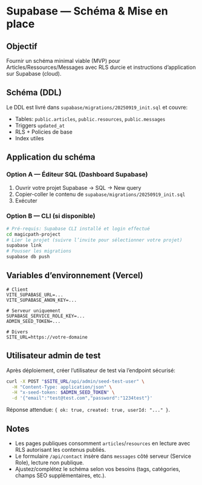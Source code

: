 # Supabase — Schéma & Mise en place

## Objectif
Fournir un schéma minimal viable (MVP) pour Articles/Ressources/Messages avec RLS durcie et instructions d’application sur Supabase (cloud).

## Schéma (DDL)
Le DDL est livré dans `supabase/migrations/20250919_init.sql` et couvre:
- Tables: `public.articles`, `public.resources`, `public.messages`
- Triggers `updated_at`
- RLS + Policies de base
- Index utiles

## Application du schéma

### Option A — Éditeur SQL (Dashboard Supabase)
1. Ouvrir votre projet Supabase → SQL → New query
2. Copier-coller le contenu de `supabase/migrations/20250919_init.sql`
3. Exécuter

### Option B — CLI (si disponible)
```bash
# Pré-requis: Supabase CLI installé et login effectué
cd magicpath-project
# Lier le projet (suivre l’invite pour sélectionner votre projet)
supabase link
# Pousser les migrations
supabase db push
```

## Variables d’environnement (Vercel)

```
# Client
VITE_SUPABASE_URL=...
VITE_SUPABASE_ANON_KEY=...

# Serveur uniquement
SUPABASE_SERVICE_ROLE_KEY=...
ADMIN_SEED_TOKEN=...

# Divers
SITE_URL=https://votre-domaine
```

## Utilisateur admin de test

Après déploiement, créer l’utilisateur de test via l’endpoint sécurisé:

```bash
curl -X POST "$SITE_URL/api/admin/seed-test-user" \
  -H "Content-Type: application/json" \
  -H "x-seed-token: $ADMIN_SEED_TOKEN" \
  -d '{"email":"test@test.com","password":"1234test"}'
```

Réponse attendue: `{ ok: true, created: true, userId: "..." }`.

## Notes
- Les pages publiques consomment `articles`/`resources` en lecture avec RLS autorisant les contenus publiés.
- Le formulaire `/api/contact` insère dans `messages` côté serveur (Service Role), lecture non publique.
- Ajustez/complétez le schéma selon vos besoins (tags, catégories, champs SEO supplémentaires, etc.).





